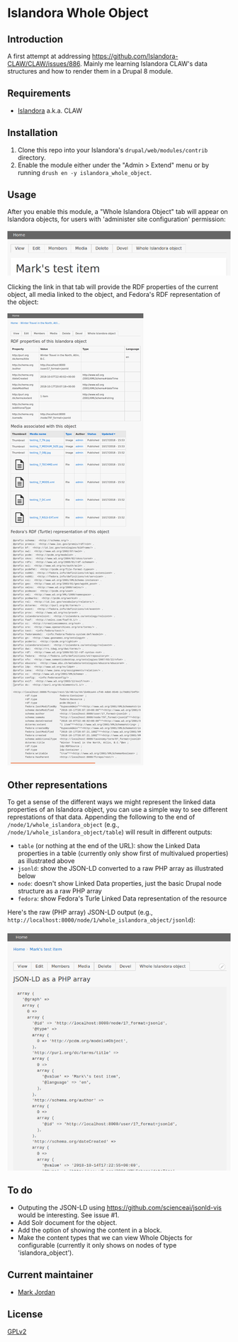 # Islandora Whole Object

## Introduction

A first attempt at addressing https://github.com/Islandora-CLAW/CLAW/issues/886. Mainly me learning Islandora CLAW's data structures and how to render them in a Drupal 8 module.

## Requirements

* [Islandora](https://github.com/Islandora-CLAW/islandora) a.k.a. CLAW

## Installation

1. Clone this repo into your Islandora's `drupal/web/modules/contrib` directory.
1. Enable the module either under the "Admin > Extend" menu or by running `drush en -y islandora_whole_object`.

## Usage

After you enable this module, a "Whole Islandora Object" tab will appear on Islandora objects, for users with 'administer site configuration' permission:

![Whole object menu tab](docs/menu.png)

Clicking the link in that tab will provide the RDF properties of the current object, all media linked to the object, and Fedora's RDF representation of the object:

![overview](docs/overview.png)

## Other representations

To get a sense of the different ways we might represent the linked data properties of an Islandora object, you can use a simple way to see different represtations of that data. Appending the following to the end of `/node/1/whole_islandora_object` (e.g., `/node/1/whole_islandora_object/table`) will result in different outputs:

* `table` (or nothing at the end of the URL): show the Linked Data properties in a table (currently only show first of multivalued properties) as illustrated above 
* `jsonld`:  show the JSON-LD converted to a raw PHP array as illustrated below 
* `node`: doesn't show Linked Data properties, just the basic Drupal node structure as a raw PHP array
* `fedora`: show Fedora's Turle Linked Data representation of the resource

Here's the raw (PHP array) JSON-LD output (e.g., `http://localhost:8000/node/1/whole_islandora_object/jsonld`):

![JSON-LD](docs/jsonld.png)

## To do

* Outputing the JSON-LD using https://github.com/scienceai/jsonld-vis would be interesting. See issue #1.
* Add Solr document for the object.
* Add the option of showing the content in a block.
* Make the content types that we can view Whole Objects for configurable (currently it only shows on nodes of type 'islandora_object').

## Current maintainer

* [Mark Jordan](https://github.com/mjordan)

## License

[GPLv2](http://www.gnu.org/licenses/gpl-2.0.txt)
